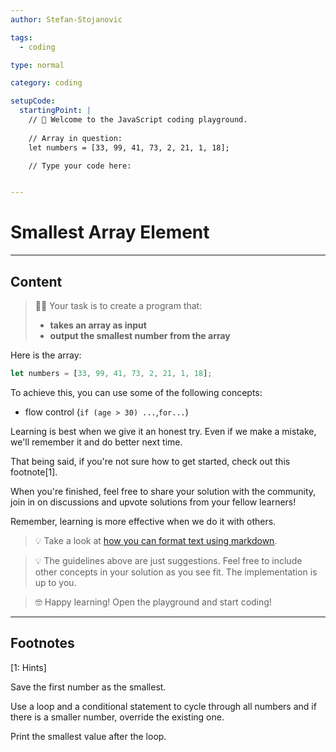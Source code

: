 ```yaml
---
author: Stefan-Stojanovic

tags:
  - coding

type: normal

category: coding

setupCode:
  startingPoint: |
    // 👋 Welcome to the JavaScript coding playground.
    
    // Array in question:
    let numbers = [33, 99, 41, 73, 2, 21, 1, 18];

    // Type your code here:


---
```


# Smallest Array Element

---

## Content

> 👩‍💻 Your task is to create a program that:
> - **takes an array as input**
> - **output the smallest number from the array**

Here is the array:
```javascript
let numbers = [33, 99, 41, 73, 2, 21, 1, 18];
```

To achieve this, you can use some of the following concepts:
- flow control (`if (age > 30) ...`,`for...`)

Learning is best when we give it an honest try. Even if we make a mistake, we'll remember it and do better next time.

That being said, if you're not sure how to get started, check out this footnote[1]. 

When you're finished, feel free to share your solution with the community, join in on discussions and upvote solutions from your fellow learners!

Remember, learning is more effective when we do it with others.

> 💡 Take a look at [how you can format text using markdown](https://www.enki.com/glossary/general/markdown-formatting).

> 💡 The guidelines above are just suggestions. Feel free to include other concepts in your solution as you see fit. The implementation is up to you.

> 🤓 Happy learning! Open the playground and start coding!


---

## Footnotes

[1: Hints]

Save the first number as the smallest.

Use a loop and a conditional statement to cycle through all numbers and if there is a smaller number, override the existing one.

Print the smallest value after the loop.